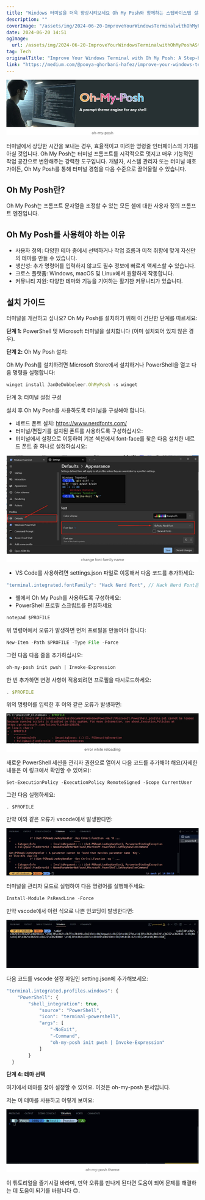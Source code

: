 ```yaml
---
title: "Windows 터미널을 더욱 향상시켜보세요 Oh My Posh와 함께하는 스텝바이스텝 설치 가이드 VSCode 설정 포함"
description: ""
coverImage: "/assets/img/2024-06-20-ImproveYourWindowsTerminalwithOhMyPoshAStep-by-StepInstallationGuidevscodesetupincluded_0.png"
date: 2024-06-20 14:51
ogImage:
  url: /assets/img/2024-06-20-ImproveYourWindowsTerminalwithOhMyPoshAStep-by-StepInstallationGuidevscodesetupincluded_0.png
tag: Tech
originalTitle: "Improve Your Windows Terminal with Oh My Posh: A Step-by-Step Installation Guide(vscode setup included)"
link: "https://medium.com/@pooya-ghorbani-hafez/improve-your-windows-terminal-with-oh-my-posh-a-step-by-s-ep-installation-guide-vscode-setup-92252a279477"
---
```


<img src="/assets/img/2024-06-20-ImproveYourWindowsTerminalwithOhMyPoshAStep-by-StepInstallationGuidevscodesetupincluded_0.png" />

터미널에서 상당한 시간을 보내는 경우, 효율적이고 미려한 명령줄 인터페이스의 가치를 아실 것입니다. Oh My Posh는 터미널 프롬프트를 시각적으로 멋지고 매우 기능적인 작업 공간으로 변환해주는 강력한 도구입니다. 개발자, 시스템 관리자 또는 터미널 애호가이든, Oh My Posh를 통해 터미널 경험을 다음 수준으로 끌어올릴 수 있습니다.

## Oh My Posh란?

Oh My Posh는 프롬프트 문자열을 조정할 수 있는 모든 셸에 대한 사용자 정의 프롬프트 엔진입니다.

<div class="content-ad"></div>

## Oh My Posh를 사용해야 하는 이유

- 사용자 정의: 다양한 테마 중에서 선택하거나 작업 흐름과 미적 취향에 맞게 자신만의 테마를 만들 수 있습니다.
- 생산성: 추가 명령어를 입력하지 않고도 필수 정보에 빠르게 액세스할 수 있습니다.
- 크로스 플랫폼: Windows, macOS 및 Linux에서 원활하게 작동합니다.
- 커뮤니티 지원: 다양한 테마와 기능을 기여하는 활기찬 커뮤니티가 있습니다.

## 설치 가이드

터미널을 개선하고 싶나요? Oh My Posh를 설치하기 위해 이 간단한 단계를 따르세요:

<div class="content-ad"></div>

**단계 1:** PowerShell 및 Microsoft 터미널을 설치합니다 (이미 설치되어 있지 않은 경우).

**단계 2:** Oh My Posh 설치:

Oh My Posh를 설치하려면 Microsoft Store에서 설치하거나 PowerShell을 열고 다음 명령을 실행합니다:

```js
winget install JanDeDobbeleer.OhMyPosh -s winget
```

<div class="content-ad"></div>

단계 3: 터미널 설정 구성

설치 후 Oh My Posh를 사용하도록 터미널을 구성해야 합니다.

- 네르드 폰트 설치: https://www.nerdfonts.com/
- 터미널/편집기를 설치된 폰트를 사용하도록 구성하십시오:
- 터미널에서 설정으로 이동하여 기본 섹션에서 font-face를 찾은 다음 설치한 네르드 폰트 중 하나로 설정하십시오:

![이미지](/assets/img/2024-06-20-ImproveYourWindowsTerminalwithOhMyPoshAStep-by-StepInstallationGuidevscodesetupincluded_1.png)

<div class="content-ad"></div>

- VS Code를 사용하려면 settings.json 파일로 이동해서 다음 코드를 추가하세요:

```js
"terminal.integrated.fontFamily": "Hack Nerd Font", // Hack Nerd Font은 내가 설치한 글꼴의 이름입니다
```

- 쉘에서 Oh My Posh를 사용하도록 구성하세요:
- PowerShell 프로필 스크립트를 편집하세요

```js
notepad $PROFILE
```

<div class="content-ad"></div>

위 명령어에서 오류가 발생하면 먼저 프로필을 만들어야 합니다:

```js
New-Item -Path $PROFILE -Type File -Force
```

그런 다음 다음 줄을 추가하십시오:

```js
oh-my-posh init pwsh | Invoke-Expression
```

<div class="content-ad"></div>

한 번 추가하면 변경 사항이 적용되려면 프로필을 다시로드하세요:

```js
. $PROFILE
```

위의 명령어를 입력한 후 이와 같은 오류가 발생하면:

![이미지](/assets/img/2024-06-20-ImproveYourWindowsTerminalwithOhMyPoshAStep-by-StepInstallationGuidevscodesetupincluded_2.png)

<div class="content-ad"></div>

새로운 PowerShell 세션을 관리자 권한으로 열어서 다음 코드를 추가해야 해요(자세한 내용은 이 링크에서 확인할 수 있어요):

```shell
Set-ExecutionPolicy -ExecutionPolicy RemoteSigned -Scope CurrentUser
```

그런 다음 실행하세요:

```shell
. $PROFILE
```

<div class="content-ad"></div>

만약 이와 같은 오류가 vscode에서 발생한다면:

![Error](/assets/img/2024-06-20-ImproveYourWindowsTerminalwithOhMyPoshAStep-by-StepInstallationGuidevscodesetupincluded_3.png)

터미널을 관리자 모드로 실행하여 다음 명령어를 실행해주세요:

```js
Install-Module PsReadLine -Force
```

<div class="content-ad"></div>

만약 vscode에서 이런 식으로 나쁜 인코딩이 발생한다면:

<img src="/assets/img/2024-06-20-ImproveYourWindowsTerminalwithOhMyPoshAStep-by-StepInstallationGuidevscodesetupincluded_4.png" />

다음 코드를 vscode 설정 파일인 setting.json에 추가해보세요:

```js
"terminal.integrated.profiles.windows": {
    "PowerShell": {
        "shell_integration": true,
            "source": "PowerShell",
            "icon": "terminal-powershell",
            "args": [
                "-NoExit",
                "-Command",
                "oh-my-posh init pwsh | Invoke-Expression"
            ]
        }
  }
```

<div class="content-ad"></div>

**단계 4: 테마 선택**

여기에서 테마를 찾아 설정할 수 있어요. 이것은 oh-my-posh 문서입니다.

저는 이 테마를 사용하고 이렇게 보여요:

![이미지](/assets/img/2024-06-20-ImproveYourWindowsTerminalwithOhMyPoshAStep-by-StepInstallationGuidevscodesetupincluded_5.png)

<div class="content-ad"></div>

이 튜토리얼을 즐기시길 바라며, 만약 오류를 만나게 된다면 도움이 되어 문제를 해결하는 데 도움이 되기를 바랍니다 😍.
